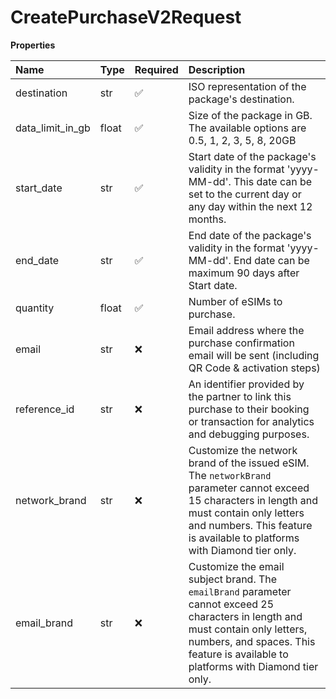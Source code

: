 # CreatePurchaseV2Request

**Properties**

| Name             | Type  | Required | Description                                                                                                                                                                                                                  |
| :--------------- | :---- | :------- | :--------------------------------------------------------------------------------------------------------------------------------------------------------------------------------------------------------------------------- |
| destination      | str   | ✅       | ISO representation of the package's destination.                                                                                                                                                                             |
| data_limit_in_gb | float | ✅       | Size of the package in GB. The available options are 0.5, 1, 2, 3, 5, 8, 20GB                                                                                                                                                |
| start_date       | str   | ✅       | Start date of the package's validity in the format 'yyyy-MM-dd'. This date can be set to the current day or any day within the next 12 months.                                                                               |
| end_date         | str   | ✅       | End date of the package's validity in the format 'yyyy-MM-dd'. End date can be maximum 90 days after Start date.                                                                                                             |
| quantity         | float | ✅       | Number of eSIMs to purchase.                                                                                                                                                                                                 |
| email            | str   | ❌       | Email address where the purchase confirmation email will be sent (including QR Code & activation steps)                                                                                                                      |
| reference_id     | str   | ❌       | An identifier provided by the partner to link this purchase to their booking or transaction for analytics and debugging purposes.                                                                                            |
| network_brand    | str   | ❌       | Customize the network brand of the issued eSIM. The `networkBrand` parameter cannot exceed 15 characters in length and must contain only letters and numbers. This feature is available to platforms with Diamond tier only. |
| email_brand      | str   | ❌       | Customize the email subject brand. The `emailBrand` parameter cannot exceed 25 characters in length and must contain only letters, numbers, and spaces. This feature is available to platforms with Diamond tier only.       |
